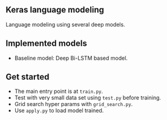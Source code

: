 ## Keras language modeling
Language modeling using several deep models.

## Implemented models
- Baseline model: Deep Bi-LSTM based model.

## Get started
- The main entry point is at `train.py`.
- Test with very small data set using `test.py` before training.
- Grid search hyper params with `grid_search.py`.
- Use `apply.py` to load model trained.
